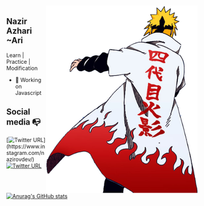 <img display="float" align="right" width="400" src="https://raw.githubusercontent.com/nazirovdev/nazirovdev/main/pngkey.com-minato-png-7286286.png">

## Nazir Azhari ~Ari

Learn | Practice | Modification


- 🎯 Working on Javascript


## Social media :mailbox_with_no_mail:

[![Twitter URL](https://img.shields.io/twitter/url?color=%23fb3958&label=follow&logo=instagram&logoColor=%23fb3958&style=flat-hmmsquare&url=https%3A%2F%2Fwww.instagram.com%2Falejorc_)](https://www.instagram.com/nazirovdev/)
[![Twitter URL](https://img.shields.io/twitter/url?color=%230072b1&label=connect&logo=linkedin&logoColor=%230072b1&style=flat-square&url=https%3A%2F%2Fwww.linkedin.com%2Fin%2Falejandro-ramirez-ciceros%2F)](https://www.linkedin.com/in/muhammad-nazir-azhari-55aa021a9/)


[![Anurag's GitHub stats](https://github-readme-stats.vercel.app/api?username=nazirovdev&show_icons=true&theme=omni&hide_border=true)](https://github.com/anuraghazra/github-readme-stats)
